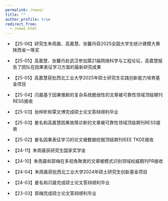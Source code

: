 ```yaml
---
permalink: /news/
title: ""
author_profile: true
redirect_from: 
  - /news.html
---
```


- 【25-06】研究生朱雨晨、高嘉慧、张馨丹获2025全国大学生统计建模大赛陕西省一等奖

- 【25-05】高嘉慧、张馨丹赴武汉参加第21届网络科学与工程论坛，高嘉慧报告了团队在因果表征学习方面的最新研究成果

- 【25-05】高嘉慧获批西北工业大学2025年硕士研究生实践创新能力培育基金项目

- 【25-04】闫晨基于因果推断的复杂系统脆弱性的文章被可靠性领域顶级期刊RESS接收

- 【25-03】张梓昕和覃文博完成硕士论文答辩顺利毕业

- 【25-03】姜名和高嘉慧因果故障诊断的文章被可靠性领域顶级期刊RESS接收

- 【25-02】姜名因果表征学习的论文被数据挖掘顶级期刊IEEE TKDE接收

- 【24-11】朱雨晨获研究生国家奖学金

- 【24-10】朱雨晨和郭梅在多视角聚类的文章被模式识别领域权威期刊PR接收

- 【24-04】朱雨晨获批西北工业大学2024年硕士研究生创新基金项目

- 【24-03】姜名和闫晨完成硕士论文答辩顺利毕业

- 【23-03】郭梅完成硕士论文答辩顺利毕业

  
  
  
  
  

